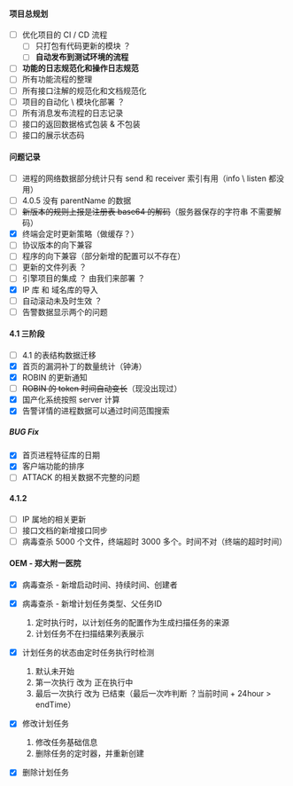 #### 项目总规划

- [ ] 优化项目的 CI / CD 流程
  - [ ] 只打包有代码更新的模块 ？
  - [ ] **自动发布到测试环境的流程** 
- [ ] **功能的日志规范化和操作日志规范**
- [ ] 所有功能流程的整理
- [ ] 所有接口注解的规范化和文档规范化
- [ ] 项目的自动化 \ 模块化部署 ？
- [ ] 所有消息发布流程的日志记录
- [ ] 接口的返回数据格式包装 & 不包装
- [ ] 接口的展示状态码

#### 问题记录

- [ ] 进程的网络数据部分统计只有 send 和 receiver 索引有用（info \ listen 都没用）
- [ ] 4.0.5 没有 parentName 的数据
- [ ] ~~新版本的规则上报是注册表 base64 的解码~~（服务器保存的字符串 不需要解码）
- [x] 终端会定时更新策略（做缓存？）
- [ ] 协议版本的向下兼容
- [ ] 程序的向下兼容（部分新增的配置可以不存在）
- [ ] 更新的文件列表 ？
- [ ] 引擎项目的集成 ？ 由我们来部署 ？
- [x] IP 库 和 域名库的导入
- [ ] 自动滚动未及时生效 ？
- [ ] 告警数据显示两个的问题

#### 4.1 三阶段

- [ ] 4.1 的表结构数据迁移
- [x] 首页的漏洞补丁的数量统计（钟涛）
- [x] ROBIN  的更新通知
- [ ] ~~ROBIN 的 token 时间自动变长~~（现没出现过）
- [x] 国产化系统按照 server 计算
- [x] 告警详情的进程数据可以通过时间范围搜索

##### BUG Fix

- [x] 首页进程特征库的日期
- [x] 客户端功能的排序
- [ ] ATTACK 的相关数据不完整的问题

#### 4.1.2 

- [ ] IP 属地的相关更新
- [ ] 接口文档的新增接口同步
- [ ] 病毒查杀 5000 个文件，终端超时 3000 多个。时间不对（终端的超时时间）

#### OEM - 郑大附一医院

- [x] 病毒查杀 - 新增启动时间、持续时间、创建者

- [x] 病毒查杀 - 新增计划任务类型、父任务ID

  1. 定时执行时，以计划任务的配置作为生成扫描任务的来源
  2. 计划任务不在扫描结果列表展示

- [x] 计划任务的状态由定时任务执行时检测

  1. 默认未开始
  2. 第一次执行 改为 正在执行中
  3. 最后一次执行 改为 已结束（最后一次咋判断 ？当前时间 + 24hour > endTime）

- [x] 修改计划任务

  1. 修改任务基础信息
  2. 删除任务的定时器，并重新创建

- [x] 删除计划任务

  
